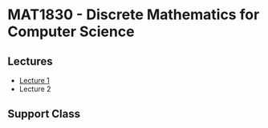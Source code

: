# MAT1830 - Discrete Mathematics for Computer Science

## Lectures

- [Lecture 1](/lectures/lecture-01.md)
- Lecture 2

## Support Class



